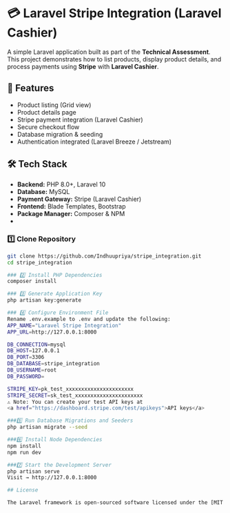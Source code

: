 # 💳 Laravel Stripe Integration (Laravel Cashier)

A simple Laravel application built as part of the **Technical Assessment**.  
This project demonstrates how to list products, display product details, and process payments using **Stripe** with **Laravel Cashier**.

## 🚀 Features

- Product listing (Grid view)
- Product details page
- Stripe payment integration (Laravel Cashier)
- Secure checkout flow
- Database migration & seeding
- Authentication integrated (Laravel Breeze / Jetstream)

## 🛠️ Tech Stack

- **Backend:** PHP 8.0+, Laravel 10  
- **Database:** MySQL  
- **Payment Gateway:** Stripe (Laravel Cashier)  
- **Frontend:** Blade Templates, Bootstrap  
- **Package Manager:** Composer & NPM
- 
### 1️⃣ Clone Repository
```bash
git clone https://github.com/Indhuupriya/stripe_integration.git
cd stripe_integration

### 2️⃣ Install PHP Dependencies
composer install

### 3️⃣ Generate Application Key
php artisan key:generate

### 4️⃣ Configure Environment File
Rename .env.example to .env and update the following:
APP_NAME="Laravel Stripe Integration"
APP_URL=http://127.0.0.1:8000

DB_CONNECTION=mysql
DB_HOST=127.0.0.1
DB_PORT=3306
DB_DATABASE=stripe_integration
DB_USERNAME=root
DB_PASSWORD=

STRIPE_KEY=pk_test_xxxxxxxxxxxxxxxxxxxxxx
STRIPE_SECRET=sk_test_xxxxxxxxxxxxxxxxxxxxxx
⚠️ Note: You can create your test API keys at
<a href="https://dashboard.stripe.com/test/apikeys">API keys</a>

###5️⃣ Run Database Migrations and Seeders
php artisan migrate --seed

###6️⃣ Install Node Dependencies
npm install
npm run dev

###7️⃣ Start the Development Server
php artisan serve
Visit → http://127.0.0.1:8000

## License

The Laravel framework is open-sourced software licensed under the [MIT license](https://opensource.org/licenses/MIT).
